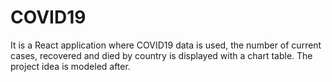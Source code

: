 # COVID19
It is a React application where COVID19 data is used, the number of current cases, recovered and died by country is displayed with a chart table. The project idea is modeled after.
